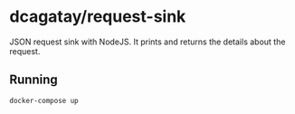 # dcagatay/request-sink

JSON request sink with NodeJS. It prints and returns the details about the request.

## Running

```bash
docker-compose up
```

